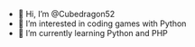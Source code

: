 - 👋 Hi, I’m @Cubedragon52
- 👀 I’m interested in coding games with Python
- 🌱 I’m currently learning Python and PHP


